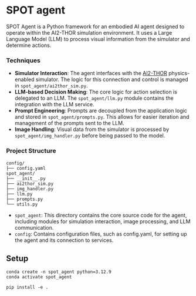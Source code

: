 # SPOT agent

SPOT Agent is a Python framework for an embodied AI agent designed to operate within the AI2-THOR simulation environment. It uses a Large Language Model (LLM) to process visual information from the simulator and determine actions.

### Techniques

*   **Simulator Interaction**: The agent interfaces with the [AI2-THOR](https://ai2thor.allenai.org/) physics-enabled simulator. The logic for this connection and control is managed in `spot_agent/ai2thor_sim.py`.
*   **LLM-based Decision Making**: The core logic for action selection is delegated to an LLM. The `spot_agent/llm.py` module contains the integration with the LLM service.
*   **Prompt Engineering**: Prompts are decoupled from the application logic and stored in `spot_agent/prompts.py`. This allows for easier iteration and management of the prompts sent to the LLM.
*   **Image Handling**: Visual data from the simulator is processed by `spot_agent/img_handler.py` before being passed to the model.

### Project Structure

```
config/
├── config.yaml
spot_agent/
├── __init__.py
├── ai2thor_sim.py
├── img_handler.py
├── llm.py
├── prompts.py
└── utils.py
```

*   `spot_agent`: This directory contains the core source code for the agent, including modules for simulation interaction, image processing, and LLM communication.
*   `config`: Contains configuration files, such as config.yaml, for setting up the agent and its connection to services.

## Setup
```
conda create -n spot_agent python=3.12.9
conda activate spot_agent

pip install -e .
```